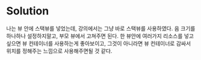 #  Solution
나는 뷰 안에 스택뷰를 넣었는데, 강의에서는 그냥 바로 스택뷰를 사용하였다. 음 크기를 하나하나 설정하지말고, 부모 뷰에서 고쳐주면 된다. 한 뷰안에 여러가지 리소스를 넣고 싶으면 뷰 컨테이너를 사용하는게 좋아보이고, 그것이 아니라면 뷰 컨테이너로 감싸서 위치를 정해주는 느낌으로 사용해주면될 것 같다.

